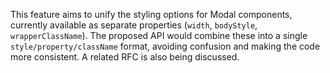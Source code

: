 This feature aims to unify the styling options for Modal components, currently available as separate properties (`width`, `bodyStyle`, `wrapperClassName`). The proposed API would combine these into a single `style/property/className` format, avoiding confusion and making the code more consistent. A related RFC is also being discussed.
